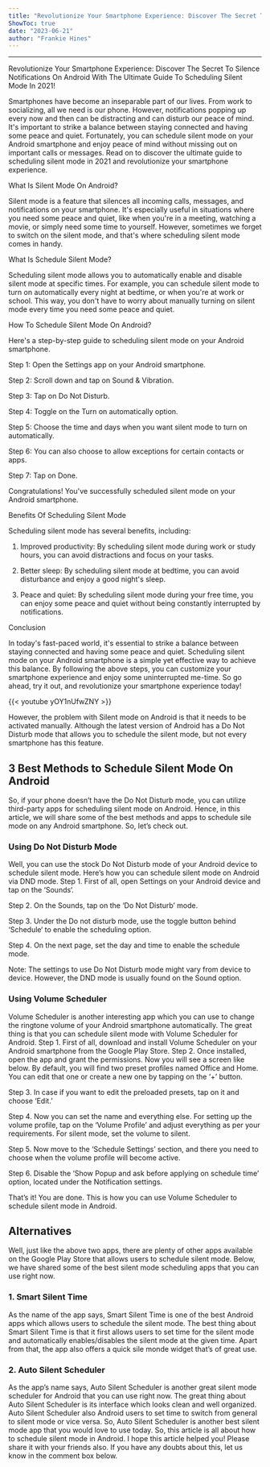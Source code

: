 ```yaml
---
title: "Revolutionize Your Smartphone Experience: Discover The Secret To Silence Notifications On Android With The Ultimate Guide To Scheduling Silent Mode In 2021!"
ShowToc: true 
date: "2023-06-21"
author: "Frankie Hines"
---
```

*****
Revolutionize Your Smartphone Experience: Discover The Secret To Silence Notifications On Android With The Ultimate Guide To Scheduling Silent Mode In 2021!

Smartphones have become an inseparable part of our lives. From work to socializing, all we need is our phone. However, notifications popping up every now and then can be distracting and can disturb our peace of mind. It's important to strike a balance between staying connected and having some peace and quiet. Fortunately, you can schedule silent mode on your Android smartphone and enjoy peace of mind without missing out on important calls or messages. Read on to discover the ultimate guide to scheduling silent mode in 2021 and revolutionize your smartphone experience.

What Is Silent Mode On Android?

Silent mode is a feature that silences all incoming calls, messages, and notifications on your smartphone. It's especially useful in situations where you need some peace and quiet, like when you're in a meeting, watching a movie, or simply need some time to yourself. However, sometimes we forget to switch on the silent mode, and that's where scheduling silent mode comes in handy.

What Is Schedule Silent Mode?

Scheduling silent mode allows you to automatically enable and disable silent mode at specific times. For example, you can schedule silent mode to turn on automatically every night at bedtime, or when you're at work or school. This way, you don't have to worry about manually turning on silent mode every time you need some peace and quiet.

How To Schedule Silent Mode On Android?

Here's a step-by-step guide to scheduling silent mode on your Android smartphone.

Step 1: Open the Settings app on your Android smartphone.

Step 2: Scroll down and tap on Sound & Vibration.

Step 3: Tap on Do Not Disturb.

Step 4: Toggle on the Turn on automatically option.

Step 5: Choose the time and days when you want silent mode to turn on automatically.

Step 6: You can also choose to allow exceptions for certain contacts or apps.

Step 7: Tap on Done.

Congratulations! You've successfully scheduled silent mode on your Android smartphone.

Benefits Of Scheduling Silent Mode

Scheduling silent mode has several benefits, including:

1. Improved productivity: By scheduling silent mode during work or study hours, you can avoid distractions and focus on your tasks.

2. Better sleep: By scheduling silent mode at bedtime, you can avoid disturbance and enjoy a good night's sleep.

3. Peace and quiet: By scheduling silent mode during your free time, you can enjoy some peace and quiet without being constantly interrupted by notifications.

Conclusion

In today's fast-paced world, it's essential to strike a balance between staying connected and having some peace and quiet. Scheduling silent mode on your Android smartphone is a simple yet effective way to achieve this balance. By following the above steps, you can customize your smartphone experience and enjoy some uninterrupted me-time. So go ahead, try it out, and revolutionize your smartphone experience today!

{{< youtube yOY1nUfwZNY >}} 



However, the problem with Silent mode on Android is that it needs to be activated manually. Although the latest version of Android has a Do Not Disturb mode that allows you to schedule the silent mode, but not every smartphone has this feature.

 
## 3 Best Methods to Schedule Silent Mode On Android


So, if your phone doesn’t have the Do Not Disturb mode, you can utilize third-party apps for scheduling silent mode on Android. Hence, in this article, we will share some of the best methods and apps to schedule sile mode on any Android smartphone. So, let’s check out.

 
### Using Do Not Disturb Mode


Well, you can use the stock Do Not Disturb mode of your Android device to schedule silent mode. Here’s how you can schedule silent mode on Android via DND mode.
Step 1. First of all, open Settings on your Android device and tap on the ‘Sounds‘.

Step 2. On the Sounds, tap on the ‘Do Not Disturb’ mode.

Step 3. Under the Do not disturb mode, use the toggle button behind ‘Schedule‘ to enable the scheduling option.

Step 4. On the next page, set the day and time to enable the schedule mode.

Note: The settings to use Do Not Disturb mode might vary from device to device. However, the DND mode is usually found on the Sound option.

 
### Using Volume Scheduler


Volume Scheduler is another interesting app which you can use to change the ringtone volume of your Android smartphone automatically. The great thing is that you can schedule silent mode with Volume Scheduler for Android.
Step 1. First of all, download and install Volume Scheduler on your Android smartphone from the Google Play Store.
Step 2. Once installed, open the app and grant the permissions. Now you will see a screen like below. By default, you will find two preset profiles named Office and Home. You can edit that one or create a new one by tapping on the ‘+’ button.

Step 3. In case if you want to edit the preloaded presets, tap on it and choose ‘Edit.’

Step 4. Now you can set the name and everything else. For setting up the volume profile, tap on the ‘Volume Profile’ and adjust everything as per your requirements. For silent mode, set the volume to silent.

Step 5. Now move to the ‘Schedule Settings’ section, and there you need to choose when the volume profile will become active.

Step 6. Disable the ‘Show Popup and ask before applying on schedule time’ option, located under the Notification settings.

That’s it! You are done. This is how you can use Volume Scheduler to schedule silent mode in Android.

 
## Alternatives


Well, just like the above two apps, there are plenty of other apps available on the Google Play Store that allows users to schedule silent mode. Below, we have shared some of the best silent mode scheduling apps that you can use right now.

 
### 1. Smart Silent Time



As the name of the app says, Smart Silent Time is one of the best Android apps which allows users to schedule the silent mode. The best thing about Smart Silent Time is that it first allows users to set time for the silent mode and automatically enables/disables the silent mode at the given time. Apart from that, the app also offers a quick sile monde widget that’s of great use.

 
### 2. Auto Silent Scheduler



As the app’s name says, Auto Silent Scheduler is another great silent mode scheduler for Android that you can use right now. The great thing about Auto Silent Scheduler is its interface which looks clean and well organized. Auto Silent Scheduler also Android users to set time to switch from general to silent mode or vice versa. So, Auto Silent Scheduler is another best silent mode app that you would love to use today.
So, this article is all about how to schedule silent mode in Android. I hope this article helped you! Please share it with your friends also. If you have any doubts about this, let us know in the comment box below.





